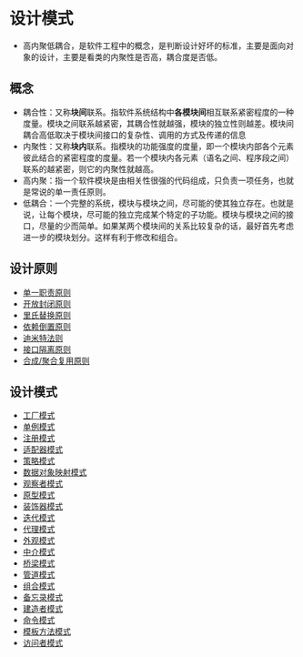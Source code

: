 # 设计模式

- 高内聚低耦合，是软件工程中的概念，是判断设计好坏的标准，主要是面向对象的设计，主要是看类的内聚性是否高，耦合度是否低。

## 概念 
- 耦合性：又称**块间**联系。指软件系统结构中**各模块间**相互联系紧密程度的一种度量。模块之间联系越紧密，其耦合性就越强，模块的独立性则越差。模块间耦合高低取决于模块间接口的复杂性、调用的方式及传递的信息
- 内聚性：又称**块内**联系。指模块的功能强度的度量，即一个模块内部各个元素彼此结合的紧密程度的度量。若一个模块内各元素（语名之间、程序段之间）联系的越紧密，则它的内聚性就越高。
- 高内聚：指一个软件模块是由相关性很强的代码组成，只负责一项任务，也就是常说的单一责任原则。
- 低耦合：一个完整的系统，模块与模块之间，尽可能的使其独立存在。也就是说，让每个模块，尽可能的独立完成某个特定的子功能。模块与模块之间的接口，尽量的少而简单。如果某两个模块间的关系比较复杂的话，最好首先考虑进一步的模块划分。这样有利于修改和组合。


## 设计原则
* [单一职责原则](principle/SPR.md)
* [开放封闭原则](principle/OCP.md)
* [里氏替换原则](principle/LSP.md)
* [依赖倒置原则](principle/DIP.md)
* [迪米特法则](principle/LKP.md)
* [接口隔离原则](principle/.md)
* [合成/聚合复用原则](principle/CARP.md)


## 设计模式
* [工厂模式](mode/Factory.md)
* [单例模式](mode/Singleton.md)
* [注册模式](mode/Register.md)
* [适配器模式](mode/Adapter.md)
* [策略模式](mode/Strategy.md)
* [数据对象映射模式](mode/ORM.md)
* [观察者模式](mode/Observer.md)
* [原型模式](mode/Prototype.md)
* [装饰器模式](mode/Decorator.md)
* [迭代模式](mode/Iterator.md)
* [代理模式](mode/Proxy.md)
* [外观模式](mode/Facade.md)
* [中介模式](mode/Mediator.md)
* [桥梁模式](mode/Bridge.md)
* [管道模式](mode/Pipeline.md)
* [组合模式](mode/Composite.md)
* [备忘录模式](mode/Memento.md)
* [建造者模式](mode/Builder.md)
* [命令模式](mode/Command.md)
* [模板方法模式](mode/TemplateMethod.md)
* [访问者模式](mode/Visitor.md)

